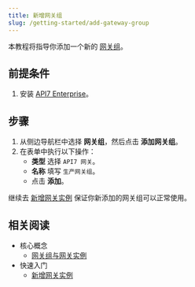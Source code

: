 ```yaml
---
title: 新增网关组
slug: /getting-started/add-gateway-group
---
```


本教程将指导你添加一个新的 [网关组](../key-concepts/gateway-groups.md)。

## 前提条件

1. 安装 [API7 Enterprise](./install-api7-ee.md)。

## 步骤

1. 从侧边导航栏中选择 **网关组**，然后点击 **添加网关组**。
2. 在表单中执行以下操作：
   * **类型** 选择 `API7 网关`。
   * **名称** 填写 `生产网关组`。
   * 点击 **添加**。

继续去 [新增网关实例](./add-gateway-instance.md) 保证你新添加的网关组可以正常使用。

## 相关阅读

- 核心概念
  - [网关组与网关实例](../key-concepts/gateway-groups.md)
- 快速入门
  - [新增网关实例](add-gateway-instance.md)
